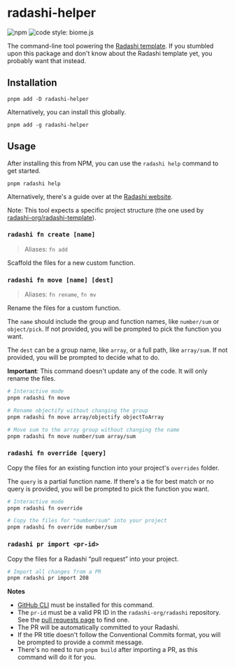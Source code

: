 # radashi-helper

![npm](https://img.shields.io/npm/v/radashi-helper)
![code style: biome.js](https://img.shields.io/badge/code_style-biome.js-blue?logo=biome)

The command-line tool powering the [Radashi template](https://github.com/radashi-org/radashi-template). If you stumbled upon this package and don't know about the Radashi template yet, you probably want that instead.

## Installation

```
pnpm add -D radashi-helper
```

Alternatively, you can install this globally.

```
pnpm add -g radashi-helper
```

## Usage

After installing this from NPM, you can use the `radashi help` command to get started.

```
pnpm radashi help
```

Alternatively, there's a guide over at the [Radashi website](https://radashi.js.org/your-own-radashi).

Note: This tool expects a specific project structure (the one used by [radashi-org/radashi-template](https://github.com/radashi-org/radashi-template)).

### `radashi fn create [name]`

> Aliases: `fn add`

Scaffold the files for a new custom function.

### `radashi fn move [name] [dest]`

> Aliases: `fn rename`, `fn mv`

Rename the files for a custom function.

The `name` should include the group and function names, like `number/sum` or `object/pick`. If not provided, you will be prompted to pick the function you want.

The `dest` can be a group name, like `array`, or a full path, like `array/sum`. If not provided, you will be prompted to decide what to do.

**Important**: This command doesn't update any of the code. It will only rename the files.

```sh
# Interactive mode
pnpm radashi fn move

# Rename objectify without changing the group
pnpm radashi fn move array/objectify objectToArray

# Move sum to the array group without changing the name
pnpm radashi fn move number/sum array/sum
```

### `radashi fn override [query]`

Copy the files for an existing function into your project's `overrides` folder.

The `query` is a partial function name. If there's a tie for best match or no query is provided, you will be prompted to pick the function you want.

```sh
# Interactive mode
pnpm radashi fn override

# Copy the files for "number/sum" into your project
pnpm radashi fn override number/sum
```

### `radashi pr import <pr-id>`

Copy the files for a Radashi “pull request” into your project.

```sh
# Import all changes from a PR
pnpm radashi pr import 208
```

**Notes**

- [GitHub CLI](https://cli.github.com) must be installed for this command.
- The `pr-id` must be a valid PR ID in the `radashi-org/radashi` repository. See the [pull requests page](https://github.com/radashi-org/radashi/pulls) to find one.
- The PR will be automatically committed to your Radashi.
- If the PR title doesn't follow the Conventional Commits format, you will be prompted to provide a commit message.
- There's no need to run `pnpm build` after importing a PR, as this command will do it for you.
